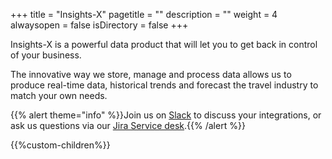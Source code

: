 +++
title = "Insights-X"
pagetitle = ""
description = ""
weight = 4
alwaysopen = false
isDirectory = false
+++

Insights-X is a powerful data product that will let you to get back in control of your business.

The innovative way we store, manage and process data allows us to produce real-time data, historical trends and forecast the travel industry to match your own needs.

{{% alert theme="info" %}}Join us on [Slack](https://slack.travelgatex.com/) to discuss your integrations, or ask us questions via our [Jira Service desk](https://xmltravelgate.atlassian.net/servicedesk/customer/portal/7).{{% /alert %}}


{{%custom-children%}}

